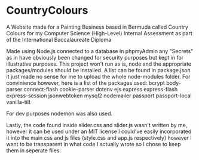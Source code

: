 # CountryColours
A Website made for a Painting Business based in Bermuda called Country Colours for my Computer Science (High-Level) Internal Assessment as part of the International Baccalaureate Diploma

Made using Node.js connected to a database in phpmyAdmin any "Secrets" as in have obviously been changed for security purposes but kept in for illustrative purposes.
This project won't run as is, node and the appropriate packages/modules should be installed.
A list can be found in package.json it just made no sense for me to upload the whole node-modules folder.
For convinience however, here is a list of the packages used:
bcrypt
body-parser
connect-flash
cookie-parser
dotenv
ejs
express
express-flash
express-session
jsonwebtoken
mysql2
nodemailer
passport
passport-local
vanilla-tilt

For dev purposes nodemon was also used.

Lastly, the code found inside slider.css and slider.js wasn't written by me, however it can be used under an MIT license I could've easily incorporated it into the main css and js files (style.css and app.js respectively) however I want to be transparent in what code I actually wrote so I chose to keep them in seperate files. 
